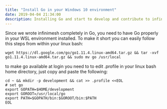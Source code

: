 ```yaml
---
title: "Install Go in your Windows 10 environment"
date: 2019-04-04 21:34:00
description: Installing Go and start to develop and contribute to infinmesh
---
```


Since we wrote infinimesh completely in Go, you need to have Go properly in your WSL environment installed. To make it short you can easily follow this steps from within your linux bash:
```
wget https://dl.google.com/go/go1.11.4.linux-amd64.tar.gz && tar -xvf go1.11.4.linux-amd64.tar.gz && sudo mv go /usr/local
```
to make go available at login you need to to edit .profile in your linux bash home directory, just copy and paste the following:
```
cd ~ && mkdir -p development && cat >> .profile <<EOL
# set go  
export GOPATH=$HOME/development  
export GOROOT=/usr/local/go  
export PATH=$GOPATH/bin:$GOROOT/bin:$PATH  
EOL  
```
